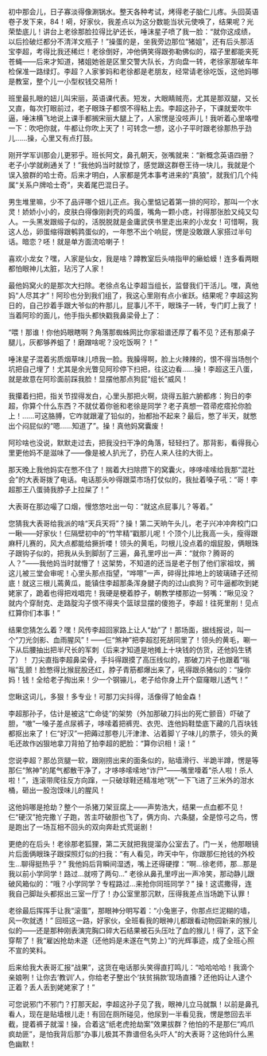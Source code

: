 初中那会儿，日子寡淡得像涮锅水。整天各种考试，烤得老子脑仁儿疼。头回英语卷子发下来，84！嗬，好家伙，我差点以为这分数能当状元使唤了，结果呢？光荣垫底儿！讲台上老徐那脸拉得比驴还长，唾沫星子喷了我一脸：“就你这成绩，以后捡破烂都分不清洋文瓶子！”操蛋的是，坐我旁边那位“猪姐”，还有后头那活宝李超，考得比我还稀烂！老徐倒好，冲他俩笑得跟弥勒佛似的，褶子里都能夹死苍蝇——后来才知道，猪姐她爸是区里交警大队长，方向盘一转，老徐家那破车年检保准一路绿灯。李超？人家爹妈和老徐都是老朋友，经常请老徐吃饭，这他妈哪是教室，整个儿一小型权钱交易所！

班里最扎眼的妞儿叫宋丽，英语课代表。短发，大眼睛贼亮，尤其是那双腿，又长又直，每次打眼前过，老子眼珠子都恨不得粘上去。李超这孙子，下课就爱吹牛逼，唾沫横飞地说上课手都搁宋丽大腿上了，人家愣是没吱声儿！我听着心里咯噔一下：吹吧你就，牛都让你吹上天了！可转念一想，这小子平时跟老徐那热乎劲儿……操，心里又有点打鼓。

刚开学军训那会儿更邪乎。班长阿文，鼻孔朝天，张嘴就来：“新概念英语四册？老子小学就刷通关了！”我他妈当时就惊了，感觉跟这群卷王待一块儿，我就是个误入狼群的哈士奇。后来才明白，人家都是凭本事考进来的“真狼”，就我们几个纯属“关系户牌哈士奇”，夹着尾巴混日子。

男生堆里嘛，少不了品评哪个妞儿正点。我心里惦记着第一排的阿珍，那叫一个水灵！娇娇小小的，皮肤白得像刚剥壳的鸡蛋，嘴角一颗小痣，衬得那张脸又纯又勾人。一头黑发跟缎子似的，活脱脱就是金庸武侠书里走出来的小龙女！可惜啊，我这人怂，卵蛋缩得跟鹌鹑蛋似的，一年憋不出个响屁，愣是没敢跟人家搭过半句话。暗恋？呸！就是单方面流哈喇子！

喜欢小龙女？嘿，人家是仙女，我是啥？蹲教室后头啃指甲的癞蛤蟆！连多看两眼都怕眼神儿太脏，玷污了人家！

最他妈窝火的是那次大扫除。老徐点名让李超当组长，监督我们干活儿。嘿，真他妈“人尽其才”！阿珍也分到我们组了，我这心里刚有点小雀跃。结果呢？李超这狗日的，自己抄着手跟大爷似的杵那儿，屁事儿不干，眼珠子一转，专门盯上我了！当着阿珍的面儿，他手指头都快戳我鼻梁骨上了：

“喂！那谁！你他妈眼瞎啊？角落那蜘蛛网比你家祖谱还厚了看不见？还有那桌子腿儿，灰都够养蛆了！磨蹭啥呢？没吃饭啊？！”

唾沫星子混着劣质烟草味儿喷我一脸。我臊得啊，脸上火辣辣的，恨不得当场刨个坑把自己埋了！尤其是余光瞥见阿珍停下扫把，往这边看……操！李超这王八蛋，就是故意在阿珍面前踩我脸！显摆他那点狗屁“组长”威风！

我攥着扫把，指关节捏得发白，心里头那把火啊，烧得五脏六腑都疼：狗日的李超，你算个什么东西？不就仗着你爸和老徐是同学？老子真想一笤帚疙瘩抡你脸上！……可这胳膊，它咋就跟灌了铅似的，抬都抬不起来？最后，憋了半天，就憋出个闷屁似的“嗯……知道了”。操！真他妈窝囊废！

阿珍啥也没说，默默走过去，把我没扫干净的角落，轻轻扫了。那背影，看得我心里更他妈不是滋味了——像是被人扒光了，扔在人来人往的大街上。

那天晚上我他妈实在憋不住了！揣着大扫除攒下的窝囊火，哆哆嗦嗦给我那“混社会”的大表哥拨了电话。电话那头吵得跟菜市场打仗似的，我扯着嗓子吼：“哥！李超那王八蛋骑我脖子上拉屎了！”

大表哥在那边嘬了口烟，慢悠悠吐出一句：“就这点屁事儿？等着。”

您猜我大表哥给我派的啥“天兵天将”？操！第二天晌午头儿，老子兴冲冲奔校门口一瞅——好家伙！仨隔壁初中的“竹竿精”戳那儿呢！个顶个儿比我高一头，瘦得跟麻秆儿赛的，风大点都能给撅折喽！领头的黄毛，叼根儿没点着的烟屁股，俩眼珠子跟钩子似的，把我从头到脚刮了三遍，鼻孔里哼出一声：“就你？腾哥的人？”——我他妈当时就懵了！这架势，不知道的还当是老子刨了他们家祖坟，搁这儿被三堂会审呢！心里头那点指望，“哗嚓”一声，碎得比摔地上的玻璃碴子还彻底！就这三根儿蔫黄瓜，能镇住李超那条浑身腱子肉的过山疯狗？可牛逼都吹到姥姥家了，跪着也得把戏唱完！我硬是梗着脖子，朝教学楼那边一努嘴：“瞅见没？就内个穿耐克、走路腚沟子恨不得夹个篮球显摆的傻狍子，李超！往死里削！见点红算你们本事！”

结果您猜怎么着？嘿！风传李超回家路上让人“劫”了！那场面，据线报说，叫一个“刀光剑影、血雨腥风”！——仨“煞神”把李超怼死胡同里了！领头的黄毛，唰一下从后腰抽出把半尺长的军刺（后来才知道是地摊上十块钱的仿货，还他妈生锈了）！ 刀尖直指李超鼻梁骨，手抖得跟摸了高压线似的，那破刀片子也跟着“嗡嗡”乱颤！脸憋得比猴屁股还红，脖子青筋都爆出来了，吼得跟杀猪似的：“操你妈！钱！全给老子掏出来！少一个钢镚儿，老子给你身上开个窟窿眼儿透气！”

您瞅这词儿，多狠！多专业！可那刀尖抖得，活像得了帕金森！

李超那孙子，估计是被这“亡命徒”的架势（外加那破刀抖出的死亡颤音）吓破了胆，“嗷”一嗓子差点尿裤子，哆嗦着把裤兜、衣兜、连他妈鞋垫底下藏的几百块钱都抠出来了！仨“好汉”一把薅过那卷儿汗津津、沾着脚丫子味儿的票子，领头的黄毛还故作凶狠地拿刀背拍了拍李超的肥脸：“算你识相！滚！”

您说李超？那怂货腿一软，跟刚捞出来的面条似的，贴墙滑行、半跪半蹲，愣是等那仨“煞神”的尾气都散干净了，才哆哆嗦嗦地“诈尸”——嘴里嚎着“杀人啦！杀人啦！”，连滚带爬往反方向蹿，一只破球鞋还精准地“咣”一下飞进了三米外的泔水桶，砸出一股泡馍味儿的腥风！

这他妈哪是抢劫？整个一杀猪刀架豆腐上——声势浩大，结果一点血都不见！仨“硬汉”抢完撒丫子跑，苦主吓破胆也飞了，俩方向、六条腿，全是惊弓之鸟，愣是跑出了一场互相不回头的双向奔赴式荒诞剧！

更绝的在后头！老徐那老狐狸，第二天就把我提溜办公室去了。门一关，他那眼镜片后面俩眼珠子跟探照灯似的扫我：“有人看见，昨天中午，你跟那仨抢钱的外校生…聊得挺热乎？” 我他妈后背瞬间湿透，嘴上还得硬撑：“啊…徐老师，那…那是我以前小学同学！路过…就唠了两句…” 老徐从鼻孔里哼出一声冷笑，那动静儿跟破风箱似的：“哦？小学同学？专程路过…来抢你同班同学？” 操！这谎撒得，连我自己脚趾头都抠出三室一厅了！办公室里那沉默，压得我差点当场跪下认罪！

老徐最后挥挥手让我“滚蛋”，那眼神分明写着：“小兔崽子，你那点烂泥糊的墙，风一吹就透！” 回班这一路，好家伙，全班看我的眼神儿都跟看动物园新来的猴儿似的——还是那种刚表演完胸口碎大石结果被石头压吐了血的猴儿！得了，这下全穿帮了！我“雇凶抢劫未遂（还他妈是未遂在气势上）”的光辉事迹，成了全班心照不宣的笑料。

后来给我大表哥汇报“战果”，这货在电话那头笑得直打鸣儿：“哈哈哈哈！我滴个亲娘咧！让你去‘教训’人，你给老子整出个‘扶贫捐款’现场直播？还他妈让人逮个正着？丢人丢到姥姥家了！”

可您说邪门不邪门？打那天起，李超这孙子见了我，眼神儿立马就飘！以前是鼻孔看人，现在是贴墙根儿走！有回在厕所碰见，他尿到一半看见我，愣是憋回去半截，提着裤子就溜！操，合着这“纸老虎抢劫案”效果拔群？他怕的不是那仨“鸡爪疯劫匪”，是怕我背后那“办事儿极其不靠谱但名头吓人”的大表哥？这他妈什么黑色幽默！


